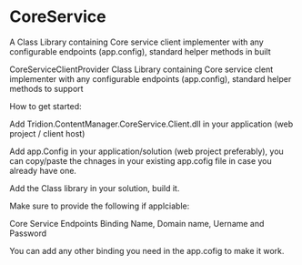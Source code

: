 # CoreService
A Class Library containing Core service client implementer with any configurable endpoints (app.config), standard helper methods in built

CoreServiceClientProvider
Class Library containing Core service clent implementer with any configurable endpoints (app.config), standard helper methods to support


How to get started:

Add Tridion.ContentManager.CoreService.Client.dll in your application (web project / client host)

Add app.Config in your application/solution (web project preferably), you can copy/paste the chnages in your existing app.cofig file in case you already have one.

Add the Class library in your solution, build it.


Make sure to provide the following if applciable:

Core Service Endpoints
Binding Name, Domain name, Uername and Password


You can add any other binding you need in the app.cofig to make it work.
